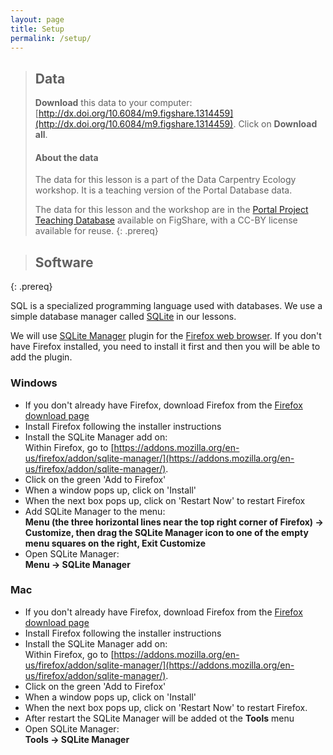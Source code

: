 ```yaml
---
layout: page
title: Setup
permalink: /setup/
---
```


> ## Data
> **Download** this data to your computer: [http://dx.doi.org/10.6084/m9.figshare.1314459](http://dx.doi.org/10.6084/m9.figshare.1314459). Click on **Download all**.
>
> #### About the data
> The data for this lesson is a part of the Data Carpentry Ecology workshop. 
> It is a teaching version of the Portal Database data. 
> 
> The data for this lesson and the workshop are in the 
> [Portal Project Teaching Database](https://figshare.com/articles/Portal_Project_Teaching_Database/1314459) 
> available on FigShare, with a CC-BY license 
> available for reuse.
{: .prereq}

> ## Software
{: .prereq}

SQL is a specialized programming language used with databases.  We
use a simple database manager called [SQLite](http://www.sqlite.org/)
in our lessons.
    

We will use [SQLite Manager](https://addons.mozilla.org/en-us/firefox/addon/sqlite-manager/)
    plugin for the [Firefox web browser](https://www.mozilla.org/en-US/firefox/new/). If you don't have Firefox installed, you need to install it first and
    then you will be able to add the plugin.


### Windows

- If you don't already have Firefox, download Firefox from the [Firefox download page](https://www.mozilla.org/en-US/firefox/new/)
- Install Firefox following the installer instructions
- Install the SQLite Manager add on:  
Within Firefox, go to [https://addons.mozilla.org/en-us/firefox/addon/sqlite-manager/](https://addons.mozilla.org/en-us/firefox/addon/sqlite-manager/). 
- Click on the green 'Add to Firefox'
- When a window pops up, click on 'Install'
- When the next box pops up, click on 'Restart Now' to restart Firefox
- Add SQLite Manager to the menu:  
**Menu (the three horizontal lines
near the top right corner of Firefox) -&gt; Customize, then drag the SQLite
Manager icon to one of the empty menu squares on the right, Exit Customize**
- Open SQLite Manager:  
**Menu -&gt; SQLite Manager**

### Mac

- If you don't already have Firefox, download Firefox from the [Firefox download page](https://www.mozilla.org/en-US/firefox/new/)
- Install Firefox following the installer instructions
- Install the SQLite Manager add on:  
Within Firefox, go to [https://addons.mozilla.org/en-us/firefox/addon/sqlite-manager/](https://addons.mozilla.org/en-us/firefox/addon/sqlite-manager/). 
- Click on the green 'Add to Firefox'
- When a window pops up, click on 'Install'
- When the next box pops up, click on 'Restart Now' to restart Firefox. 
- After restart the SQLite Manager will be added ot the **Tools** menu
- Open SQLite Manager:  
**Tools -&gt; SQLite Manager**